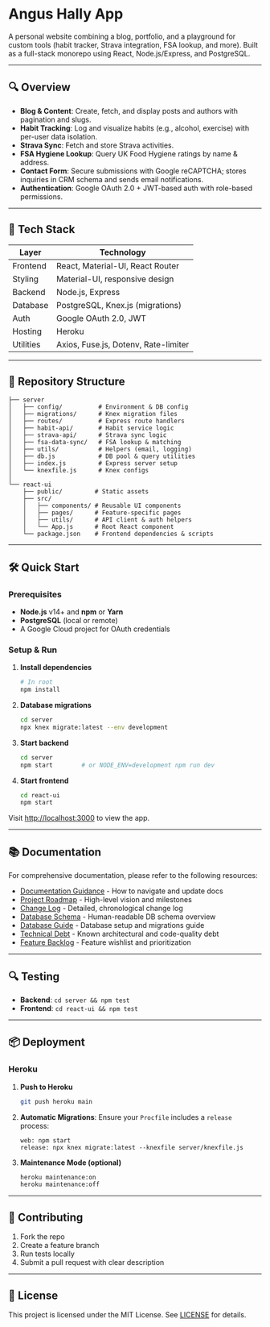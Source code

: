 # Angus Hally App

A personal website combining a blog, portfolio, and a playground for custom tools (habit tracker, Strava integration, FSA lookup, and more). Built as a full-stack monorepo using React, Node.js/Express, and PostgreSQL.

---

## 🔍 Overview

* **Blog & Content**: Create, fetch, and display posts and authors with pagination and slugs.
* **Habit Tracking**: Log and visualize habits (e.g., alcohol, exercise) with per-user data isolation.
* **Strava Sync**: Fetch and store Strava activities.
* **FSA Hygiene Lookup**: Query UK Food Hygiene ratings by name & address.
* **Contact Form**: Secure submissions with Google reCAPTCHA; stores inquiries in CRM schema and sends email notifications.
* **Authentication**: Google OAuth 2.0 + JWT-based auth with role-based permissions.

---

## 🚀 Tech Stack

| Layer     | Technology                           |
| --------- | ------------------------------------ |
| Frontend  | React, Material-UI, React Router     |
| Styling   | Material-UI, responsive design       |
| Backend   | Node.js, Express                     |
| Database  | PostgreSQL, Knex.js (migrations)     |
| Auth      | Google OAuth 2.0, JWT                |
| Hosting   | Heroku                               |
| Utilities | Axios, Fuse.js, Dotenv, Rate-limiter |

---

## 📁 Repository Structure

```
├── server
│   ├── config/          # Environment & DB config
│   ├── migrations/      # Knex migration files
│   ├── routes/          # Express route handlers
│   ├── habit-api/       # Habit service logic
│   ├── strava-api/      # Strava sync logic
│   ├── fsa-data-sync/   # FSA lookup & matching
│   ├── utils/           # Helpers (email, logging)
│   ├── db.js            # DB pool & query utilities
│   ├── index.js         # Express server setup
│   └── knexfile.js      # Knex configs
│
└── react-ui
    ├── public/         # Static assets
    ├── src/
    │   ├── components/ # Reusable UI components
    │   ├── pages/      # Feature-specific pages
    │   ├── utils/      # API client & auth helpers
    │   └── App.js      # Root React component
    └── package.json    # Frontend dependencies & scripts
```

---

## 🛠️ Quick Start

### Prerequisites

* **Node.js** v14+ and **npm** or **Yarn**
* **PostgreSQL** (local or remote)
* A Google Cloud project for OAuth credentials

### Setup & Run

1. **Install dependencies**

   ```bash
   # In root
   npm install
   ```

2. **Database migrations**

   ```bash
   cd server
   npx knex migrate:latest --env development
   ```

3. **Start backend**

   ```bash
   cd server
   npm start        # or NODE_ENV=development npm run dev
   ```

4. **Start frontend**

   ```bash
   cd react-ui
   npm start
   ```

Visit [http://localhost:3000](http://localhost:3000) to view the app.

---

## 📚 Documentation

For comprehensive documentation, please refer to the following resources:

* [Documentation Guidance](documentation/01_guidance.md) - How to navigate and update docs
* [Project Roadmap](documentation/02_roadmap.md) - High-level vision and milestones
* [Change Log](documentation/03_updates.md) - Detailed, chronological change log
* [Database Schema](documentation/04_schema.md) - Human-readable DB schema overview
* [Database Guide](documentation/05_database.md) - Database setup and migrations guide
* [Technical Debt](documentation/06_tech_debt.md) - Known architectural and code-quality debt
* [Feature Backlog](documentation/07_backlog.md) - Feature wishlist and prioritization

---

## 🔍 Testing

* **Backend**: `cd server && npm test`
* **Frontend**: `cd react-ui && npm test`

---

## 📦 Deployment

### Heroku

1. **Push to Heroku**

   ```bash
   git push heroku main
   ```
2. **Automatic Migrations**: Ensure your `Procfile` includes a `release` process:

   ```Procfile
   web: npm start
   release: npx knex migrate:latest --knexfile server/knexfile.js
   ```
3. **Maintenance Mode (optional)**

   ```bash
   heroku maintenance:on
   heroku maintenance:off
   ```

---

## 🤝 Contributing

1. Fork the repo
2. Create a feature branch
3. Run tests locally
4. Submit a pull request with clear description

---

## 📄 License

This project is licensed under the MIT License. See [LICENSE](LICENSE) for details.